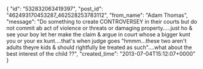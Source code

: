  {
   "id": "532832063419397",
   "post_id": "462493170453287_462528253783112",
   "from_name": "Adam Thomas",
   "message": "Do something to create CONTROVERSEY in their courts but do not commit ab act of violence or threats or damaging property.....just ho & see your boy let her make the claim & argue in court whose a bigger kunt you or your ex kunt....that's when judge goes \"hmmm...these two aren't adults theyre kids & should rightfully be treated as such\"....what about the best interest of the child ??",
   "created_time": "2013-07-04T15:12:07+0000"
 }
